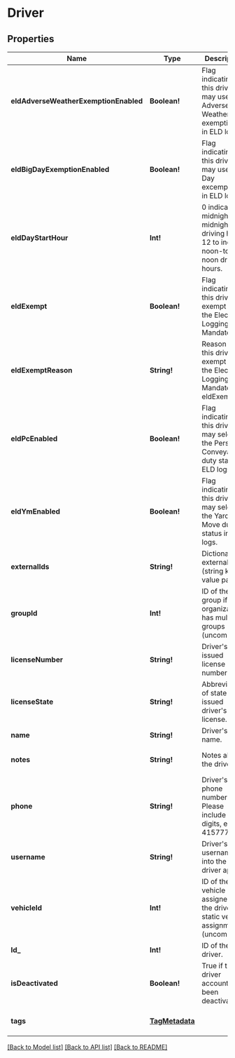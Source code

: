 # Driver

## Properties
Name | Type | Description | Notes
------------ | ------------- | ------------- | -------------
**eldAdverseWeatherExemptionEnabled** | **Boolean!** | Flag indicating this driver may use Adverse Weather exemptions in ELD logs. | [optional] [default to null]
**eldBigDayExemptionEnabled** | **Boolean!** | Flag indicating this driver may use Big Day excemptions in ELD logs. | [optional] [default to null]
**eldDayStartHour** | **Int!** | 0 indicating midnight-to-midnight ELD driving hours, 12 to indicate noon-to-noon driving hours. | [optional] [default to null]
**eldExempt** | **Boolean!** | Flag indicating this driver is exempt from the Electronic Logging Mandate. | [optional] [default to null]
**eldExemptReason** | **String!** | Reason that this driver is exempt from the Electronic Logging Mandate (see eldExempt). | [optional] [default to null]
**eldPcEnabled** | **Boolean!** | Flag indicating this driver may select the Personal Conveyance duty status in ELD logs. | [optional] [default to false]
**eldYmEnabled** | **Boolean!** | Flag indicating this driver may select the Yard Move duty status in ELD logs. | [optional] [default to false]
**externalIds** | **String!** | Dictionary of external IDs (string key-value pairs) | [optional] [default to null]
**groupId** | **Int!** | ID of the group if the organization has multiple groups (uncommon). | [optional] [default to null]
**licenseNumber** | **String!** | Driver&#39;s state issued license number. | [optional] [default to null]
**licenseState** | **String!** | Abbreviation of state that issued driver&#39;s license. | [optional] [default to null]
**name** | **String!** | Driver&#39;s name. | [default to null]
**notes** | **String!** | Notes about the driver. | [optional] [default to null]
**phone** | **String!** | Driver&#39;s phone number. Please include only digits, ex. 4157771234 | [optional] [default to null]
**username** | **String!** | Driver&#39;s login username into the driver app. | [optional] [default to null]
**vehicleId** | **Int!** | ID of the vehicle assigned to the driver for static vehicle assignments. (uncommon). | [optional] [default to null]
**Id_** | **Int!** | ID of the driver. | [default to null]
**isDeactivated** | **Boolean!** | True if the driver account has been deactivated. | [optional] [default to null]
**tags** | [**TagMetadata**](TagMetadata.md) |  | [optional] [default to null]

[[Back to Model list]](../README.md#documentation-for-models) [[Back to API list]](../README.md#documentation-for-api-endpoints) [[Back to README]](../README.md)


